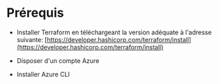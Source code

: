 # Prérequis
* Installer Terraform en téléchargeant la version adéquate à l'adresse suivante:
[https://developer.hashicorp.com/terraform/install](https://developer.hashicorp.com/terraform/install)

* Disposer d'un compte Azure

* Installer Azure CLI